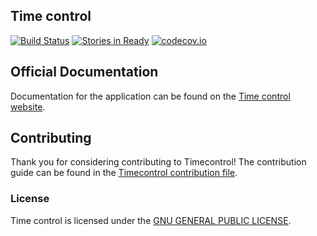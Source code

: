 ## Time control
[![Build Status](https://travis-ci.org/idevelopment/timecontrol.svg?branch=master)](https://travis-ci.org/idevelopment/timecontrol)
[![Stories in Ready](https://badge.waffle.io/idevelopment/timecontrol.png?label=ready&title=Ready)](https://waffle.io/idevelopment/timecontrol)
[![codecov.io](https://codecov.io/github/ghermans/timecontrol/coverage.svg?branch=master)](https://codecov.io/github/ghermans/timecontrol?branch=master)

## Official Documentation

Documentation for the application can be found on the [Time control website](http://timecontrol.be).

## Contributing

Thank you for considering contributing to Timecontrol!
The contribution guide can be found in the [Timecontrol contribution file](https://github.com/idevelopment/timecontrol/blob/master/CONTRIBUTING.MD).


### License

Time control is licensed under the [GNU GENERAL PUBLIC LICENSE](http://opensource.org/licenses/GPL-2.0).
